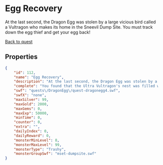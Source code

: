 # Egg Recovery

At the last second, the Dragon Egg was stolen by a large vicious bird called a Vultragon who makes its home in the Sneevil Dump Site. You must track down the egg thief and get your egg back!

[Back to quest](../quests.md)

## Properties

```json
{
    "id": 112,
    "name": "Egg Recovery",
    "description": "At the last second, the Dragon Egg was stolen by a large vicious bird called a Vultragon who makes its home in the Sneevil Dump Site. You must track down the egg thief and get your egg back!",
    "complete": "You found that the Ultra Vultragon's nest was filled with large eggs that ALL looked like your Dragon Egg, so you took all six...uh...five of the eggs.",
    "swf": "quests\/DragonEgg\/quest-dragonegg4.swf",
    "swfX": "none",
    "maxSilver": 99,
    "maxGold": 2000,
    "maxGems": 0,
    "maxExp": 50000,
    "minTime": 0,
    "counter": 0,
    "extra": "",
    "dailyIndex": 0,
    "dailyReward": 0,
    "monsterMinLevel": 8,
    "monsterMaxLevel": 99,
    "monsterType": "Trashy",
    "monsterGroupSwf": "mset-dumpsite.swf"
}
```

